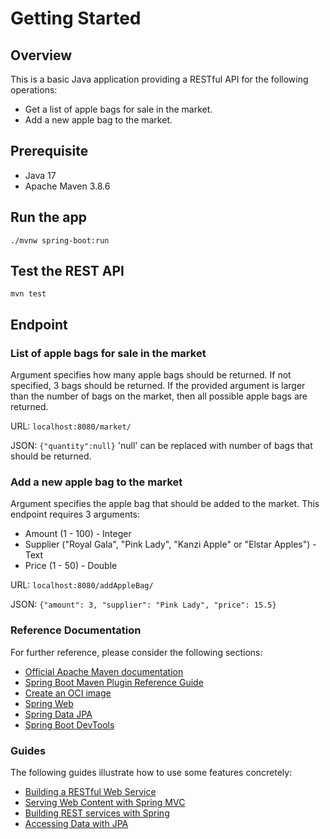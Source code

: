 # Getting Started
## Overview

This is a basic Java application providing a RESTful API for the following operations:
* Get a list of apple bags for sale in the market.
* Add a new apple bag to the market.

## Prerequisite
* Java 17
* Apache Maven 3.8.6

## Run the app
`./mvnw spring-boot:run`

## Test the REST API
`mvn test`

## Endpoint
### List of apple bags for sale in the market
Argument specifies how many apple bags should be returned. If not specified, 3 bags should be returned. If the provided argument is larger than the number of bags on the market, then all possible apple bags are returned.

URL: `localhost:8080/market/`

JSON: `{"quantity":null}`
'null' can be replaced with number of bags that should be returned.

### Add a new apple bag to the market
Argument specifies the apple bag that should be added to the market. This endpoint requires 3 arguments:
* Amount (1 - 100) - Integer
* Supplier ("Royal Gala", "Pink Lady", "Kanzi Apple" or "Elstar Apples") - Text
* Price (1 - 50)  - Double

URL: `localhost:8080/addAppleBag/`

JSON: `{"amount": 3,
        "supplier": "Pink Lady",
        "price": 15.5}`


### Reference Documentation
For further reference, please consider the following sections:

* [Official Apache Maven documentation](https://maven.apache.org/guides/index.html)
* [Spring Boot Maven Plugin Reference Guide](https://docs.spring.io/spring-boot/docs/2.7.4/maven-plugin/reference/html/)
* [Create an OCI image](https://docs.spring.io/spring-boot/docs/2.7.4/maven-plugin/reference/html/#build-image)
* [Spring Web](https://docs.spring.io/spring-boot/docs/2.7.4/reference/htmlsingle/#web)
* [Spring Data JPA](https://docs.spring.io/spring-boot/docs/2.7.4/reference/htmlsingle/#data.sql.jpa-and-spring-data)
* [Spring Boot DevTools](https://docs.spring.io/spring-boot/docs/2.7.4/reference/htmlsingle/#using.devtools)

### Guides
The following guides illustrate how to use some features concretely:

* [Building a RESTful Web Service](https://spring.io/guides/gs/rest-service/)
* [Serving Web Content with Spring MVC](https://spring.io/guides/gs/serving-web-content/)
* [Building REST services with Spring](https://spring.io/guides/tutorials/rest/)
* [Accessing Data with JPA](https://spring.io/guides/gs/accessing-data-jpa/)

